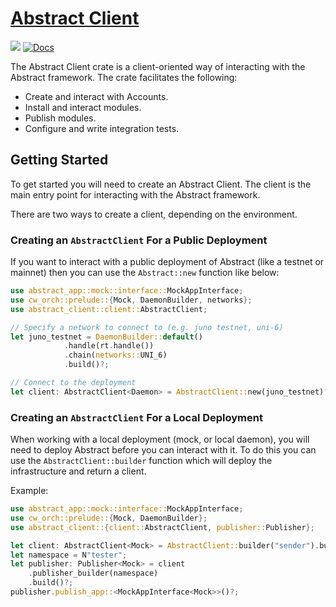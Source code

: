 # [Abstract Client](https://crates.io/abstract-client)

[![](https://img.shields.io/crates/v/abstract-client.svg)](https://crates.io/crates/abstract-client) [![Docs](https://docs.rs/abstract-client/badge.svg)](https://docs.rs/abstract-client)

The Abstract Client crate is a client-oriented way of interacting with the Abstract framework. The crate facilitates the following:

- Create and interact with Accounts.
- Install and interact modules.
- Publish modules.
- Configure and write integration tests.

## Getting Started

To get started you will need to create an Abstract Client. The client is the main entry point for interacting with the Abstract framework.

There are two ways to create a client, depending on the environment.

### Creating an `AbstractClient` For a Public Deployment

If you want to interact with a public deployment of Abstract (like a testnet or mainnet) then you can use the `Abstract::new` function like below:

```rust
use abstract_app::mock::interface::MockAppInterface;
use cw_orch::prelude::{Mock, DaemonBuilder, networks};
use abstract_client::client::AbstractClient;

// Specify a network to connect to (e.g. juno testnet, uni-6) 
let juno_testnet = DaemonBuilder::default()
            .handle(rt.handle())
            .chain(networks::UNI_6)
            .build()?;

// Connect to the deployment
let client: AbstractClient<Daemon> = AbstractClient::new(juno_testnet)?;
```

### Creating an `AbstractClient` For a Local Deployment

When working with a local deployment (mock, or local daemon), you will need to deploy Abstract before you can interact with it. To do this you can use the `AbstractClient::builder` function which will deploy the infrastructure and return a client.

Example:

```rust
use abstract_app::mock::interface::MockAppInterface;
use cw_orch::prelude::{Mock, DaemonBuilder};
use abstract_client::{client::AbstractClient, publisher::Publisher};

let client: AbstractClient<Mock> = AbstractClient::builder("sender").build()?;
let namespace = N"tester";
let publisher: Publisher<Mock> = client
    .publisher_builder(namespace)
    .build()?;
publisher.publish_app::<MockAppInterface<Mock>>()?;
```
